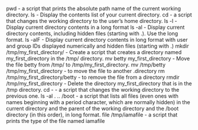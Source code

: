 pwd - a script that prints the absolute path name of the current working directory.
ls - Display the contents list of your current directory.
cd - a script that changes the working directory to the user’s home directory.
ls -l - Display current directory contents in a long format
ls -al - Display current directory contents, including hidden files (starting with .). Use the long format.
ls -alF - Display current directory contents in long format with user and group IDs displayed numerically and hidden files (starting with .)
mkdir /tmp/my_first_directory/ - Create a script that creates a directory named my_first_directory in the /tmp/ directory.
mv betty my_first_directory - Move the file betty from /tmp/ to /tmp/my_first_directory.
mv /tmp/betty /tmp/my_first_directory  - to move the file to another .directory
rm /tmp/my_first_directory/betty - to  remove the file from a directory
rmdir /tmp/my_first_directory - Delete the directory my_first_directory that is in the /tmp directory.
cd - - a script that changes the working directory to the previous one.
ls -al . .. /boot - a script that lists all files (even ones with names beginning with a period character, which are normally hidden) in the current directory and the parent of the working directory and the /boot directory (in this order), in long format.
file /tmp/iamafile -  a script that prints the type of the file named iamafile
